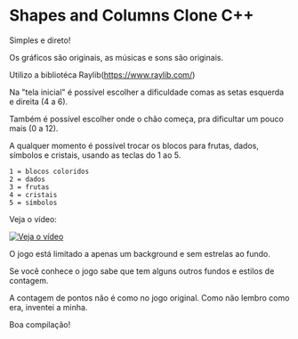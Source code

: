 # Shapes and Columns Clone C++

Simples e direto!

Os gráficos são originais, as músicas e sons são originais.

Utilizo a bibliotéca Raylib(https://www.raylib.com/)

Na "tela inicial" é possível escolher a dificuldade comas as setas esquerda e direita (4 a 6).

Também é possível escolher onde o chão começa, pra dificultar um pouco mais (0 a 12).

A qualquer momento é possível trocar os blocos para frutas, dados, símbolos e cristais, usando as teclas do 1 ao 5.
```
1 = blocos coloridos
2 = dados
3 = frutas
4 = cristais
5 = símbolos
``` 

Veja o vídeo:

[![Veja o vídeo](https://img.youtube.com/vi/Tox1kAtp-Fc/maxresdefault.jpg)](https://youtu.be/Tox1kAtp-Fc)

O jogo está limitado a apenas um background e sem estrelas ao fundo.

Se você conhece o jogo sabe que tem alguns outros fundos e estilos de contagem.

A contagem de pontos não é como no jogo original. Como não lembro como era, inventei a minha.

Boa compilação!
